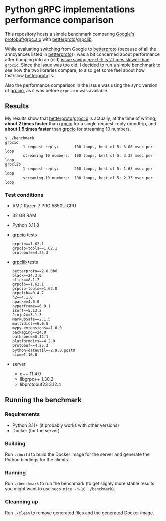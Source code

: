 # Python gRPC implementations performance comparison

This repository hosts a simple benchmark comparing [Google's
protobuf/grpc.aio](https://grpc.github.io/grpc/python/) with
[betterproto]/[grpclib].

While evaluating switching from Google to [betterproto] (because of all the
annoyances listed in [betterproto]) I was a bit concerned about performance
after bumping into an (old) [issue saying `grpclib` is 2 times slower than
`grpcio`](https://github.com/vmagamedov/grpclib/issues/81). Since the issue was
too old, I decided to run a simple benchmark to see how the two libraries
compare, to also get some feel about how fast/slow [betterproto] is.

Also the performance comparison in the issue was using the sync version of
[grpcio], as it was before `grpc.aio` was available.

## Results

My results show that [betterproto]/[grpclib] is actually, at the time of
writing, **about 2 times faster** than [grpcio] for a single request-reply
roundtrip, and **about 1.5 times faster** than [grpcio] for streaming 10
numbers.

```console
$ ./benchmark 
grpcio
        1 request-reply:       100 loops, best of 5: 3.06 msec per loop
        streaming 10 numbers:  100 loops, best of 5: 3.32 msec per loop
grpclib
        1 request-reply:       200 loops, best of 5: 1.68 msec per loop
        streaming 10 numbers:  100 loops, best of 5: 2.33 msec per loop
```

### Test conditions

* AMD Ryzen 7 PRO 5850U CPU
* 32 GB RAM
* Python 3.11.8

* [grpcio] tests

    ```
    grpcio==1.62.1
    grpcio-tools==1.62.1
    protobuf==4.25.3
    ```

* [grpclib] tests

    ```
    betterproto==2.0.0b6
    black==24.3.0
    click==8.1.7
    grpcio==1.62.1
    grpcio-tools==1.62.0
    grpclib==0.4.7
    h2==4.1.0
    hpack==4.0.0
    hyperframe==6.0.1
    isort==5.13.2
    Jinja2==3.1.3
    MarkupSafe==2.1.5
    multidict==6.0.5
    mypy-extensions==1.0.0
    packaging==24.0
    pathspec==0.12.1
    platformdirs==4.2.0
    protobuf==4.25.3
    python-dateutil==2.9.0.post0
    six==1.16.0
    ```

* server

  * g++ 11.4.0
  * libgrpc++ 1.30.2
  * libprotobuf23 3.12.4

## Running the benchmark

### Requirements

* Python 3.11+ (it probably works with other versions)
* Docker (for the server)

### Building

Run `./build` to build the Docker image for the server and generate the Python
bindings for the clients.

### Running

Run `./benchmark` to run the benchmark (to get slighly more stable results you
might want to use `sudo nice -n-10 ./benchmark`).

### Cleanning up

Run `./clean` to remove generated files and the generated Docker image.

[betterproto]: https://github.com/danielgtaylor/python-betterproto
[grpclib]: https://github.com/vmagamedov/grpclib
[grpcio]: https://grpc.github.io/grpc/python/
